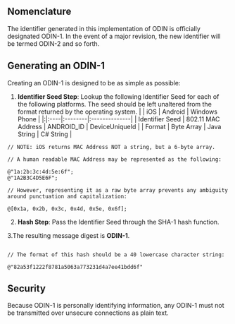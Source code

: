 ## Nomenclature ##
The identifier generated in this implementation of ODIN is officially designated ODIN-1. In the event of a major revision, the new identifier will be termed ODIN-2 and so forth.

## Generating an ODIN-1 ##
Creating an ODIN-1 is designed to be as simple as possible:

1. **Identifier Seed Step**: Lookup the following Identifier Seed for each of the following platforms. The seed should be left unaltered from the format returned by the operating system.
| | iOS | Android | Windows Phone |
|:|:----|:--------|:--------------|
| Identifier Seed | 802.11 MAC Address | ANDROID\_ID | DeviceUniqueId |
| Format | Byte Array | Java String | C# String     |

```
// NOTE: iOS returns MAC Address NOT a string, but a 6-byte array. 

// A human readable MAC Address may be represented as the following:

@"1a:2b:3c:4d:5e:6f";
@"1A2B3C4D5E6F";

// However, representing it as a raw byte array prevents any ambiguity around punctuation and capitalization:

@[0x1a, 0x2b, 0x3c, 0x4d, 0x5e, 0x6f];

```

2. **Hash Step**: Pass the Identifier Seed through the SHA-1 hash function.

3.The resulting message digest is **ODIN-1**.

```

// The format of this hash should be a 40 lowercase character string:

@"82a53f1222f8781a5063a773231d4a7ee41bdd6f"

```

## Security ##

Because ODIN-1 is personally identifying information, any ODIN-1 must not be transmitted over unsecure connections as plain text.